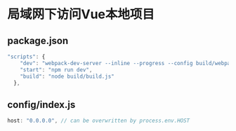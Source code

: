 # 局域网下访问Vue本地项目

## package.json

```javascript
"scripts": {
    "dev": "webpack-dev-server --inline --progress --config build/webpack.dev.conf.js --host 自己的ip",
    "start": "npm run dev",
    "build": "node build/build.js"
  },
```

## config/index.js

```javascript
host: "0.0.0.0", // can be overwritten by process.env.HOST
```


